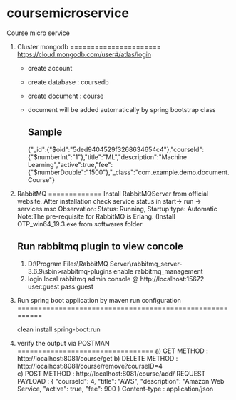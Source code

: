 # coursemicroservice
Course micro service


1) Cluster mongodb
======================
https://cloud.mongodb.com/user#/atlas/login
    * create account 
    * create database : coursedb
    * create document : course
    * document will be added automatically by spring bootstrap class   

      Sample
      -------
      {"_id":{"$oid":"5ded9404529f3268634654c4"},"courseId":{"$numberInt":"1"},"title":"ML","description":"Machine   Learning","active":true,"fee":{"$numberDouble":"1500"},"_class":"com.example.demo.document.Course"}

2) RabbitMQ
=============
   Install RabbitMQServer from official website. 
   After installation check service status in start-> run -> services.msc
   Observation: Status: Running, Startup type: Automatic
   Note:The pre-requisite for RabbitMQ is Erlang. (Install OTP_win64_19.3.exe from softwares folder
   
      Run rabbitmq plugin to view concole
      --------------------------------
      1) D:\Program Files\RabbitMQ Server\rabbitmq_server-3.6.9\sbin>rabbitmq-plugins enable rabbitmq_management
      2) login local rabbitmq admin console @ http://localhost:15672
      user:guest
      pass:guest

3) Run spring boot application by maven run configuration
=========================================================

      clean install spring-boot:run


4) verify the output via POSTMAN
=================================
        a) GET METHOD    : http://localhost:8081/course/get
        b) DELETE METHOD : http://localhost:8081/course/remove?courseID=4              
        c) POST METHOD   : http://localhost:8081/course/add/
                REQUEST PAYLOAD :  {  "courseId": 4,  "title": "AWS",  "description": "Amazon Web Service,  "active": true,  "fee": 900 }
                Content-type : application/json

